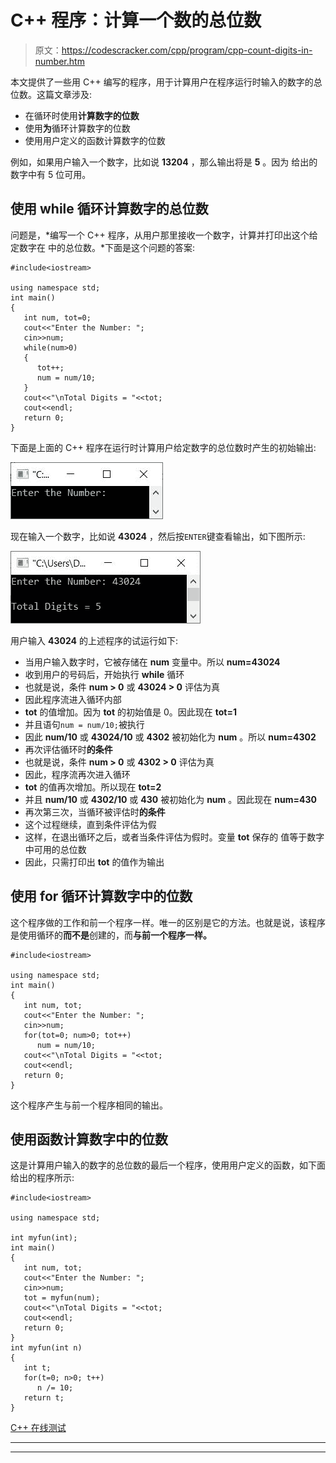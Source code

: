 # C++ 程序：计算一个数的总位数

> 原文：<https://codescracker.com/cpp/program/cpp-count-digits-in-number.htm>

本文提供了一些用 C++ 编写的程序，用于计算用户在程序运行时输入的数字的总位数。这篇文章涉及:

*   在循环时使用**计算数字的位数**
*   使用**为**循环计算数字的位数
*   使用用户定义的函数计算数字的位数

例如，如果用户输入一个数字，比如说 **13204** ，那么输出将是 **5** 。因为 给出的数字中有 5 位可用。

## 使用 while 循环计算数字的总位数

问题是，*编写一个 C++ 程序，从用户那里接收一个数字，计算并打印出这个给定数字在 中的总位数。*下面是这个问题的答案:

```
#include<iostream>

using namespace std;
int main()
{
   int num, tot=0;
   cout<<"Enter the Number: ";
   cin>>num;
   while(num>0)
   {
      tot++;
      num = num/10;
   }
   cout<<"\nTotal Digits = "<<tot;
   cout<<endl;
   return 0;
}
```

下面是上面的 C++ 程序在运行时计算用户给定数字的总位数时产生的初始输出:

![c++ program count total digits in number](img/c854cb4f2937f742a80a0eea83099165.png)

现在输入一个数字，比如说 **43024** ，然后按`ENTER`键查看输出，如下图所示:

![count total digits in given number c++](img/641db8220f23c8928e6c80d7ebdd56f2.png)

用户输入 **43024** 的上述程序的试运行如下:

*   当用户输入数字时，它被存储在 **num** 变量中。所以 **num=43024**
*   收到用户的号码后，开始执行 **while** 循环
*   也就是说，条件 **num > 0** 或 **43024 > 0** 评估为真
*   因此程序流进入循环内部
*   **tot** 的值增加。因为 **tot** 的初始值是 0。因此现在 **tot=1**
*   并且语句`num = num/10;`被执行
*   因此 **num/10** 或 **43024/10** 或 **4302** 被初始化为 **num** 。所以 **num=4302**
*   再次评估循环时**的条件**
*   也就是说，条件 **num > 0** 或 **4302 > 0** 评估为真
*   因此，程序流再次进入循环
*   **tot** 的值再次增加。所以现在 **tot=2**
*   并且 **num/10** 或 **4302/10** 或 **430** 被初始化为 **num** 。因此现在 **num=430**
*   再次第三次，当循环被评估时**的条件**
*   这个过程继续，直到条件评估为假
*   这样，在退出循环之后，或者当条件评估为假时。变量 **tot** 保存的 值等于数字中可用的总位数
*   因此，只需打印出 **tot** 的值作为输出

## 使用 for 循环计算数字中的位数

这个程序做的工作和前一个程序一样。唯一的区别是它的方法。也就是说，该程序是使用循环的**而不是**创建的，而**与前一个程序一样。**

```
#include<iostream>

using namespace std;
int main()
{
   int num, tot;
   cout<<"Enter the Number: ";
   cin>>num;
   for(tot=0; num>0; tot++)
      num = num/10;
   cout<<"\nTotal Digits = "<<tot;
   cout<<endl;
   return 0;
}
```

这个程序产生与前一个程序相同的输出。

## 使用函数计算数字中的位数

这是计算用户输入的数字的总位数的最后一个程序，使用用户定义的函数，如下面给出的程序所示:

```
#include<iostream>

using namespace std;

int myfun(int);
int main()
{
   int num, tot;
   cout<<"Enter the Number: ";
   cin>>num;
   tot = myfun(num);
   cout<<"\nTotal Digits = "<<tot;
   cout<<endl;
   return 0;
}
int myfun(int n)
{
   int t;
   for(t=0; n>0; t++)
      n /= 10;
   return t;
}
```

[C++ 在线测试](/exam/showtest.php?subid=3)

* * *

* * *